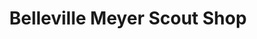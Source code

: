 ---
title: "Belleville Meyer Scout Shop"
url: /belleville/belleville-meyer-scout-shop/
shop: shop
---